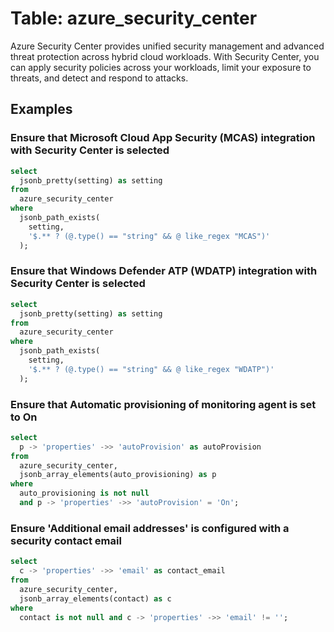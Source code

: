 # Table: azure_security_center

Azure Security Center provides unified security management and advanced threat protection across hybrid cloud workloads. With Security Center, you can apply security policies across your workloads, limit your exposure to threats, and detect and respond to attacks.

## Examples

### Ensure that Microsoft Cloud App Security (MCAS) integration with Security Center is selected

```sql
select
  jsonb_pretty(setting) as setting
from
  azure_security_center
where
  jsonb_path_exists(
    setting,
    '$.** ? (@.type() == "string" && @ like_regex "MCAS")'
  );
```

### Ensure that Windows Defender ATP (WDATP) integration with Security Center is selected

```sql
select
  jsonb_pretty(setting) as setting
from
  azure_security_center
where
  jsonb_path_exists(
    setting,
    '$.** ? (@.type() == "string" && @ like_regex "WDATP")'
  );
```

### Ensure that Automatic provisioning of monitoring agent is set to On

```sql
select
  p -> 'properties' ->> 'autoProvision' as autoProvision
from
  azure_security_center,
  jsonb_array_elements(auto_provisioning) as p
where
  auto_provisioning is not null
  and p -> 'properties' ->> 'autoProvision' = 'On';
```

### Ensure 'Additional email addresses' is configured with a security contact email

```sql
select
  c -> 'properties' ->> 'email' as contact_email
from
  azure_security_center,
  jsonb_array_elements(contact) as c
where
  contact is not null and c -> 'properties' ->> 'email' != '';
```
